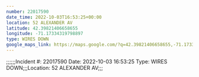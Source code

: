 ```yaml
---
number: 22017590
date_time: 2022-10-03T16:53:25+00:00
location: 52 ALEXANDER AV
latitude: 42.39821406658655
longitude: -71.17334319798897
type: WIRES DOWN
google_maps_link: https://maps.google.com/?q=42.39821406658655,-71.17334319798897
---
```


;;;;;;Incident #: 22017590  Date: 2022-10-03 16:53:25   Type: WIRES DOWN;;;Location: 52 ALEXANDER AV;;;

